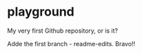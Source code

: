 # playground
My very first Github repository, or is it?

Adde the first branch - readme-edits. Bravo!!
